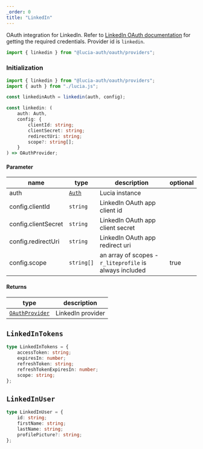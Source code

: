 ```yaml
---
_order: 0
title: "LinkedIn"
---
```


OAuth integration for LinkedIn. Refer to [LinkedIn OAuth documentation](https://learn.microsoft.com/en-us/linkedin/shared/authentication/authorization-code-flow?tabs=HTTPS1) for getting the required credentials. Provider id is `linkedin`.

```ts
import { linkedin } from "@lucia-auth/oauth/providers";
```

### Initialization

```ts
import { linkedin } from "@lucia-auth/oauth/providers";
import { auth } from "./lucia.js";

const linkedinAuth = linkedin(auth, config);
```

```ts
const linkedin: (
	auth: Auth,
	config: {
		clientId: string;
		clientSecret: string;
		redirectUri: string;
		scope?: string[];
	}
) => OAuthProvider;
```

#### Parameter

| name                | type                          | description                                             | optional |
| ------------------- | ----------------------------- | ------------------------------------------------------- | -------- |
| auth                | [`Auth`](/reference/api/auth) | Lucia instance                                          |          |
| config.clientId     | `string`                      | LinkedIn OAuth app client id                            |          |
| config.clientSecret | `string`                      | LinkedIn OAuth app client secret                        |          |
| config.redirectUri  | `string`                      | LinkedIn OAuth app redirect uri                         |          |
| config.scope        | `string[]`                    | an array of scopes - `r_liteprofile` is always included | true     |

#### Returns

| type                                                           | description       |
| -------------------------------------------------------------- | ----------------- |
| [`OAuthProvider`](/oauth/reference/provider-api#oauthprovider) | LinkedIn provider |

## `LinkedInTokens`

```ts
type LinkedInTokens = {
	accessToken: string;
	expiresIn: number;
	refreshToken: string;
	refreshTokenExpiresIn: number;
	scope: string;
};
```

## `LinkedInUser`

```ts
type LinkedInUser = {
	id: string;
	firstName: string;
	lastName: string;
	profilePicture?: string;
};
```
